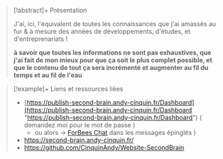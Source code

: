 > [!abstract]+ Présentation
> 
> J'ai, ici, l'équivalent de toutes les connaissances que j'ai amassés au fur & à mesure des années de développements, d'études, et d'entreprenariats ! 
> 
> **à savoir que toutes les informations ne sont pas exhaustives, que j'ai fait de mon mieux pour que ça soit le plus complet possible, et que le contenu de tout ça sera incrémenté et augmenter au fil du temps et au fil de l'eau**
> 

> [!example]+ Liens et ressources liées
> 
> - [https://publish-second-brain.andy-cinquin.fr/Dashboard](https://publish-second-brain.andy-cinquin.fr/Dashboard "https://publish-second-brain.andy-cinquin.fr/Dashboard") ( demandez moi pour le mot de passe )
> 	- ou alors -> [ForBees Chat](https://discord.com/channels/749294142114496646/1163832647521411072) dans les messages épinglés )
> - https://second-brain.andy-cinquin.fr/
> - https://github.com/CinquinAndy/Website-SecondBrain

